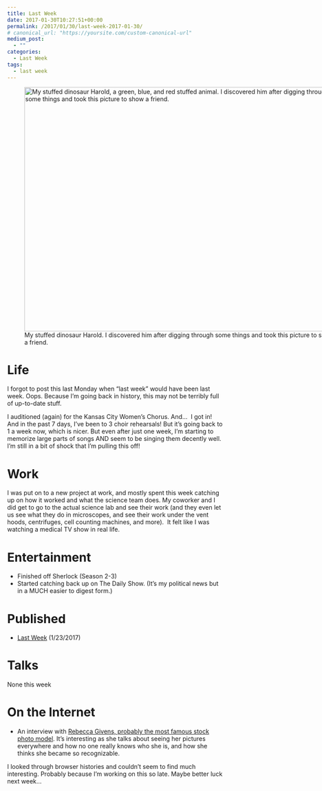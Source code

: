 ```yaml
---
title: Last Week
date: 2017-01-30T10:27:51+00:00
permalink: /2017/01/30/last-week-2017-01-30/
# canonical_url: "https://yoursite.com/custom-canonical-url"
medium_post:
  - ""
categories:
  - Last Week
tags:
  - last week
---
```

<figure id="attachment_592" aria-describedby="caption-attachment-592" style="width: 720px" class="wp-caption aligncenter"><img class="wp-image-592 size-large" src="https://geekygirlsarah.com/wp-content/uploads/2017/02/img_20170112_090546-e1486484295829-1024x808.jpg" alt="My stuffed dinosaur Harold, a green, blue, and red stuffed animal. I discovered him after digging through some things and took this picture to show a friend." width="720" height="568" /><figcaption id="caption-attachment-592" class="wp-caption-text">My stuffed dinosaur Harold. I discovered him after digging through some things and took this picture to show a friend.</figcaption></figure>

<h1 style="text-align: left;">
  Life
</h1>

I forgot to post this last Monday when &#8220;last week&#8221; would have been last week. Oops. Because I&#8217;m going back in history, this may not be terribly full of up-to-date stuff.

I auditioned (again) for the Kansas City Women&#8217;s Chorus. And&#8230;  I got in! And in the past 7 days, I&#8217;ve been to 3 choir rehearsals! But it&#8217;s going back to 1 a week now, which is nicer. But even after just one week, I&#8217;m starting to memorize large parts of songs AND seem to be singing them decently well. I&#8217;m still in a bit of shock that I&#8217;m pulling this off!

# Work

I was put on to a new project at work, and mostly spent this week catching up on how it worked and what the science team does. My coworker and I did get to go to the actual science lab and see their work (and they even let us see what they do in microscopes, and see their work under the vent hoods, centrifuges, cell counting machines, and more).  It felt like I was watching a medical TV show in real life.

# Entertainment

  * Finished off Sherlock (Season 2-3)
  * Started catching back up on The Daily Show. (It&#8217;s my political news but in a MUCH easier to digest form.)

# Published

  * [Last Week](https://geekygirlsarah.com/2017/01/23/last-week-2017-01-23/) (1/23/2017)

# Talks

None this week

# On the Internet

  * An interview with [Rebecca Givens, probably the most famous stock photo model](http://www.topmodeladvice.com/interview-rebecca-givens/). It&#8217;s interesting as she talks about seeing her pictures everywhere and how no one really knows who she is, and how she thinks she became so recognizable.

I looked through browser histories and couldn&#8217;t seem to find much interesting. Probably because I&#8217;m working on this so late. Maybe better luck next week&#8230;
